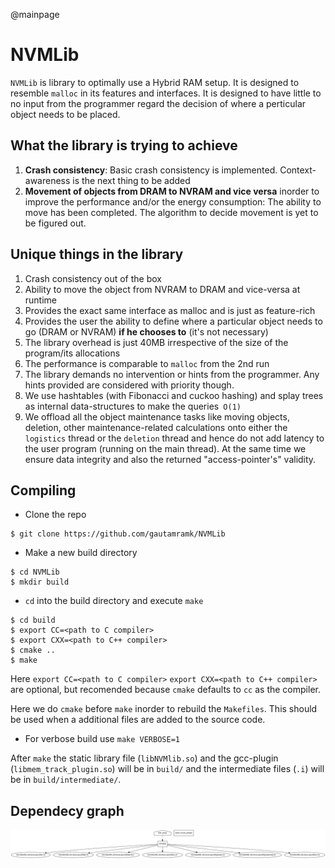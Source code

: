 @mainpage
# NVMLib

`NVMLib` is library to optimally use a Hybrid RAM setup. It is designed to resemble `malloc` in its features and interfaces. It is designed to have little to no input from
the programmer regard the decision of where a perticular object needs to be placed.

## What the library is trying to achieve

1. **Crash consistency**: Basic crash consistency is implemented. Context-awareness is the next thing to be added
2. **Movement of objects from DRAM to NVRAM and vice versa** inorder to improve the performance and/or the energy consumption: The ability to move has been completed. The algorithm to decide movement is yet to be figured out.

## Unique things in the library

1. Crash consistency out of the box
2. Ability to move the object from NVRAM to DRAM and vice-versa at runtime
3. Provides the exact same interface as malloc and is just as feature-rich
4. Provides the user the ability to define where a particular object needs to go (DRAM or NVRAM) **if he chooses to** (it's not necessary)
5. The library overhead is just 40MB irrespective of the size of the program/its allocations
6. The performance is comparable to `malloc` from the 2nd run 
7. The library demands no intervention or hints from the programmer. Any hints provided are considered with priority though.
8. We use hashtables (with Fibonacci and cuckoo hashing) and splay trees as internal data-structures to make the queries` O(1)`
9. We offload all the object maintenance tasks like moving objects, deletion, other maintenance-related calculations onto either the `logistics` thread or the `deletion` thread and hence do not add latency to the user program (running on the main thread). At the same time we ensure data integrity and also the returned "access-pointer's" validity.



## Compiling 

* Clone the repo
```shell
$ git clone https://github.com/gautamramk/NVMLib
```

* Make a new build directory
```shell
$ cd NVMLib
$ mkdir build
```

* `cd` into the build directory and execute `make`
```shell
$ cd build
$ export CC=<path to C compiler>
$ export CXX=<path to C++ compiler>
$ cmake ..
$ make
```
Here `export CC=<path to C compiler>` `export CXX=<path to C++ compiler>` are optional, but recomended because `cmake` defaults to `cc` as the compiler.

Here we do `cmake` before `make` inorder to rebuild the `Makefiles`. This should be used when a additional files are added to the source code.

* For verbose build use `make VERBOSE=1`

After `make` the static library file (`libNVMlib.so`) and the gcc-plugin (`libmem_track_plugin.so`) will be in `build/` and the intermediate files (`.i`) will be in `build/intermediate/`.

## Dependecy graph

![alt text](graphs/depen.png)